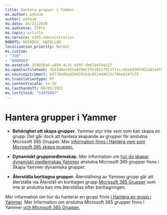 ```yaml
---
title: Hantera grupper i Yammer
ms.author: pebaum
author: pebaum
ms.date: 04/21/2020
ms.audience: ITPro
ms.topic: article
ms.service: o365-administration
ROBOTS: NOINDEX, NOFOLLOW
localization_priority: Normal
ms.custom:
- "720"
- "6000003"
ms.assetid: 254b58a6-a85d-4c1c-b19f-de61b8f9a227
ms.openlocfilehash: 3b4348ecb55a8f0dc57e1b51f913f21ccd2e2830fd62a81e4f47a77ef371a226
ms.sourcegitcommit: b5f7da89a650d2915dc652449623c78be6247175
ms.translationtype: MT
ms.contentlocale: sv-SE
ms.lasthandoff: 08/05/2021
ms.locfileid: "53976667"
---
```

# <a name="manage-groups-in-yammer"></a>Hantera grupper i Yammer

- **Behörighet att skapa grupper.** Yammer styr inte vem som kan skapa en grupp. Det går dock att hantera skapande av grupper för anslutna Microsoft 365 Grupper. Mer [information finns i Hantera vem som Microsoft 365 skapa grupper.](https://docs.microsoft.com/microsoft-365/admin/create-groups/manage-creation-of-groups)

- **Dynamiskt gruppmedlemskap.** Mer information om [hur du skapar dynamiskt medlemskap Yammer](https://docs.microsoft.com/yammer/manage-yammer-groups/create-a-dynamic-group) anslutna Microsoft 365 grupper finns i Skapa Yammer dynamiska grupper.

- **Återställa borttagna grupper.** Återställning av Yammer grupp går att återställa via Återställ en borttagen grupp [Microsoft 365 Grupper](https://docs.microsoft.com/microsoft-365/admin/create-groups/restore-deleted-group) som inte är anslutna kan inte återställas efter borttagningen.

Mer information om hur du hanterar en grupp finns [i Hantera en grupp i Yammer](https://support.office.com/article/Manage-a-group-in-Yammer-6e05c6d6-5548-4c88-89cd-e6757a514ef2). Mer information om anslutna Microsoft 365 grupper finns i Yammer [och Microsoft 365 Grupper.](https://docs.microsoft.com/yammer/manage-yammer-groups/yammer-and-office-365-groups)
  